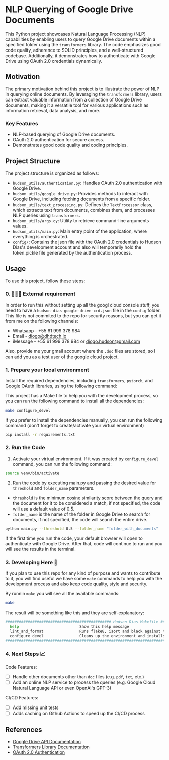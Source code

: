 # NLP Querying of Google Drive Documents

This Python project showcases Natural Language Processing (NLP) capabilities by enabling users to query Google Drive documents within a specified folder using the `transformers` library. The code emphasizes good code quality, adherence to SOLID principles, and a well-structured codebase. Additionally, it demonstrates how to authenticate with Google Drive using OAuth 2.0 credentials dynamically.

## Motivation

The primary motivation behind this project is to illustrate the power of NLP in querying online documents. By leveraging the `transformers` library, users can extract valuable information from a collection of Google Drive documents, making it a versatile tool for various applications such as information retrieval, data analysis, and more.

### Key Features

- NLP-based querying of Google Drive documents.
- OAuth 2.0 authentication for secure access.
- Demonstrates good code quality and coding principles.

## Project Structure

The project structure is organized as follows:

- `hudson_utils/authentication.py`: Handles OAuth 2.0 authentication with Google Drive.
- `hudson_utils/google_drive.py`: Provides methods to interact with Google Drive, including fetching documents from a specific folder.
- `hudson_utils/text_processing.py`: Defines the `TextProcessor` class, which extracts text from documents, combines them, and processes NLP queries using `transformers`.
- `hudson_utils/args.oy`: Utility to retrieve command-line arguments values.
- `hudson_utils/main.py`: Main entry point of the application, where everything is orchestrated.
- `config/`: Contains the json file with the OAuth 2.0 credentials to Hudson Dias's development account and also will temporarily hold the token.pickle file generated by the authentication process.

## Usage

To use this project, follow these steps:

### 0. 🚨🚨🚨 External requirement

In order to run this without setting up all the googl cloud console stuff, you need to have a `hudson-dias-google-drive-crd.json` file in the `config` folder. This file is not commited to the repo for security reasons, but you can get it from me on the following channels:

- Whatsapp - +55 61 999 378 984
- Email - diogo@dhdtech.io
- iMessage - +55 61 999 378 984 or diogo.hudson@gmail.com

Also, provide me your gmail account where the `.doc` files are stored, so I can add you as a test user of the google cloud project.

### 1. Prepare your local environment

Install the required dependencies, including `transformers`, `pytorch`, and Google OAuth libraries, using the following command:

This project has a Make file to help you with the development process, so you can run the following command to install all the dependencies:

```bash
make configure_devel
```

If you prefer to install the dependencies manually, you can run the following command (don't forget to create/activate your virtual environment)

```bash
pip install -r requirements.txt
```

### 2. Run the Code

1. Activate your virtual environment. If it was created by `configure_devel` command, you can run the following command:

```bash
source venv/bin/activate
```

2. Run the code by executing main.py and passing the desired value for `threshold` and `folder_name` parameters.

- `threshold` is the minimum cosine similarity score between the query and the document for it to be considered a match, if not specified, the code will use a default value of 0.5.
- `folder_name` is the name of the folder in Google Drive to search for documents, if not specified, the code will search the entire drive.

```bash
python main.py --threshold 0.5 --folder_name "folder_with_documents"
```

If the first time you run the code, your default browser will open to authenticate with Google Drive. After that, code will continue to run and you will see the results in the terminal.

### 3. Developing Here 🚀

If you plan to use this repo for any kind of purpose and wants to contribute to it, you will find useful we have some `make` commands to help you with the development process and also keep code quality, style and security.

By runnin `make` you will see all the available commands:

```bash
make
```

The result will be something like this and they are self-explanatory:

```bash
############################################### Hudson Dias Makefile ################################################
  help                           Show this help message
  lint_and_format                Runs flake8, isort and black against the codebase
  configure_devel                Cleans up the environment and installs the development dependencies
#####################################################################################################################
```

### 4. Next Steps 📈

Code Features:

- [ ] Handle other documents other than `doc` files (e.g. `pdf`, `txt`, etc.)
- [ ] Add an online NLP service to process the queries (e.g. Google Cloud Natural Language API or even OpenAI's GPT-3)

CI/CD Features:

- [ ] Add missing unit tests
- [ ] Adds caching on Github Actions to speed up the CI/CD process

## References

- [Google Drive API Documentation](https://developers.google.com/drive)
- [Transformers Library Documentation](https://huggingface.co/transformers/)
- [OAuth 2.0 Authentication](https://developers.google.com/identity/protocols/oauth2)

```

```
